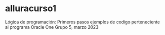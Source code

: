 # alluracurso1
Lógica de programación: Primeros pasos
ejemplos de codigo perteneciente al programa Oracle One Grupo 5, marzo 2023
